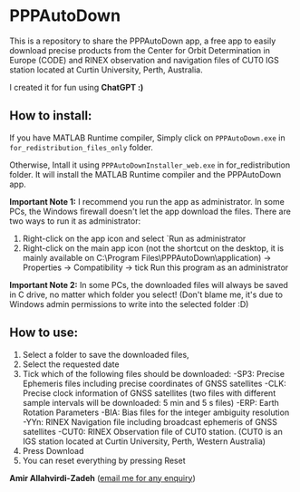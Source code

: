 # PPPAutoDown
This is a repository to share the PPPAutoDown app, a free app to easily download precise products from the Center for Orbit Determination in Europe (CODE) and RINEX observation and navigation files of CUT0 IGS station located at Curtin University, Perth, Australia.

I created it for fun using **ChatGPT :)**

How to install:
--------------------------------
If you have MATLAB Runtime compiler, Simply click on `PPPAutoDown.exe` in `for_redistribution_files_only` folder.

Otherwise, Intall it using `PPPAutoDownInstaller_web.exe` in for_redistribution folder. It will install the MATLAB Runtime compiler and the PPPAutoDown app.

**Important Note 1:** I recommend you run the app as administrator. In some PCs, the Windows firewall doesn't let the app download the files. There are two ways to run it as administrator:
1. Right-click on the app icon and select `Run as administrator
2. Right-click on the main app icon (not the shortcut on the desktop, it is mainly available on C:\Program Files\PPPAutoDown\application) -> Properties -> Compatibility -> tick Run this program as an administrator

**Important Note 2:** In some PCs, the downloaded files will always be saved in C drive, no matter which folder you select! (Don't blame me, it's due to Windows admin permissions to write into the selected folder :D)

How to use:
--------------------------------
1. Select a folder to save the downloaded files,
2. Select the requested date
3. Tick which of the following files should be downloaded:
  -SP3:   Precise Ephemeris files including precise coordinates of GNSS satellites
  -CLK:   Precise clock information of GNSS satellites (two files with different sample intervals will be downloaded: 5 min and 5 s files)
  -ERP:   Earth Rotation Parameters
  -BIA:   Bias files for the integer ambiguity resolution
  -YYn:   RINEX Navigation file including broadcast ephemeris of GNSS satellites
  -CUT0:  RINEX Observation file of CUT0 station. (CUT0 is an IGS station located at Curtin University, Perth, Western Australia) 
4. Press Download
5. You can reset everything by pressing Reset

**Amir Allahvirdi-Zadeh** (<a href="mailto:amir.allahvirdizadeh@curtin.edu.au">email me for any enquiry</a>)
  
